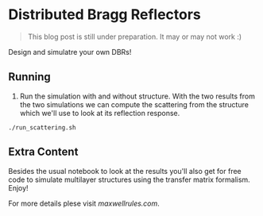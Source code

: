 
# Distributed Bragg Reflectors

> This blog post is still under preparation. It may or may not work :)

Design and simulatre your own DBRs!

## Running
1. Run the simulation with and without structure. With the two results from the two simulations we can compute the scattering from the structure which we'll use to look at its reflection response.
  ```
  ./run_scattering.sh
  ```


## Extra Content

Besides the usual notebook to look at the results you'll also get for free code to simulate multilayer structures using the transfer matrix formalism. Enjoy!

For more details plese visit *maxwellrules.com*.